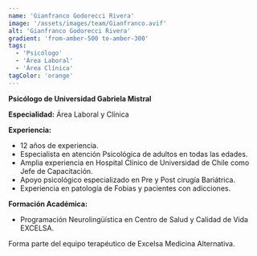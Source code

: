 ```yaml
---
name: 'Gianfranco Godorecci Rivera'
image: '/assets/images/team/Gianfranco.avif'
alt: 'Gianfranco Godorecci Rivera'
gradient: 'from-amber-500 to-amber-300'
tags:
  - 'Psicólogo'
  - 'Área Laboral'
  - 'Área Clínica'
tagColor: 'orange'
---
```


**Psicólogo de Universidad Gabriela Mistral**

**Especialidad:** Área Laboral y Clínica

**Experiencia:**

- 12 años de experiencia.
- Especialista en atención Psicológica de adultos en todas las edades.
- Amplia experiencia en Hospital Clínico de Universidad de Chile como Jefe de Capacitación.
- Apoyo psicológico especializado en Pre y Post cirugía Bariátrica.
- Experiencia en patología de Fobias y pacientes con adicciones.

**Formación Académica:**

- Programación Neurolingüística en Centro de Salud y Calidad de Vida EXCELSA.

Forma parte del equipo terapéutico de Excelsa Medicina Alternativa.
